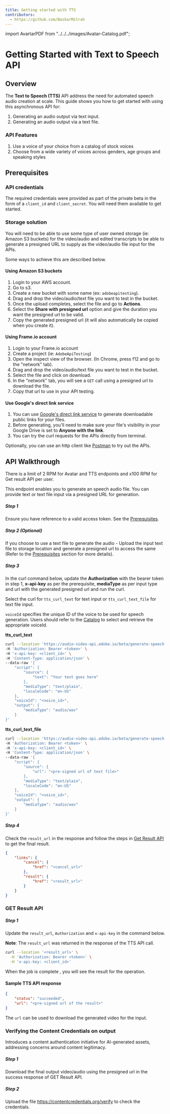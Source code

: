 ```yaml
---
title: Getting started with TTS
contributors:
  - https://github.com/BaskarMitrah
---
```


import AvartarPDF from "../../../images/Avatar-Catalog.pdf";

# Getting Started with Text to Speech API

## Overview

The **Text to Speech (TTS)** API address the need for automated speech audio creation at scale. This guide shows you how to get started with using this asynchronous API for:

1. Generating an audio output via text input.
2. Generating an audio output via a text file.

### API Features

1. Use a voice of your choice from a catalog of stock voices
2. Choose from a wide variety of voices across genders, age groups and speaking styles

## Prerequisites

### API credentials

The required credentials were provided as part of the private beta in the form of a ```client_id``` and ```client_secret```. You will need them available to get started.

### Storage solution

You will need to be able to use some type of user owned storage (ie: Amazon S3 buckets) for the video/audio and edited transcripts to be able to generate a presigned URL to supply as the video/audio file input for the APIs.

Some ways to achieve this are described below.

#### Using Amazon S3 buckets

1. Login to your AWS account.
2. Go to s3.
3. Create a new bucket with some name (ex: ```adobeapitesting```).
4. Drag and drop the video/audio/text file you want to test in the bucket.
5. Once the upload completes, select the file and go to **Actions**.
6. Select the **Share with presigned url** option and give the duration you want the presigned url to be valid.
7. Copy the generated presigned url (it will also automatically be copied when you create it).

#### Using Frame.io account

1. Login to your Frame.io account
2. Create a project (ie: ```AdobeApiTesting```)
3. Open the inspect view of the browser. (In Chrome, press f12 and go to the "network" tab).
4. Drag and drop the video/audio/text file you want to test in the bucket.
5. Select the file and click on download.
6. In the "network" tab, you will see a ```GET``` call using a presigned url to download the file.
7. Copy that url to use in your API testing.

#### Use Google's direct link service

1. You can use [Google's direct link service](https://sites.google.com/site/gdocs2direct/?authuser=1&pli=1) to generate downloadable public links for your files.
2. Before generating, you'll need to make sure your file's visibility in your Google Drive is set to **Anyone with the link**.
3. You can try the curl requests for the APIs directly from terminal.

Optionally, you can use an http client like [Postman](https://www.postman.com/) to try out the APIs.

## API Walkthrough

<InlineAlert slots="text" />

There is a limit of 2 RPM for Avatar and TTS endpoints and x100 RPM for Get result API per user.

This endpoint enables you to generate an speech audio file. You can provide text or text file input via a presigned URL for generation.

##### Step 1

Ensure you have reference to a valid access token. See the [Prerequisites](#prerequisites).

##### Step 2 (Optional)

If you choose to use a text file to generate the audio - Upload the input text file to storage location and generate a presigned url to access the same (Refer to the [Prerequisites](#prerequisites) section for more details).

##### Step 3

In the curl command below, update the **Authorization** with the bearer token in step 1, **x-api-key** as per the prerequisite, **mediaType** as per input type and url with the generated presigned url and run the curl.

Select the curl for `tts_curl_text` for text input or `tts_curl_text_file` for text file input.

`voiceId` specifies the unique ID of the voice to be used for speech generation. Users should refer to the <a href={AvartarPDF} target="_blank">Catalog</a> to select and retrieve the appropriate voiceId.

**tts_curl_text**

```bash
curl --location 'https://audio-video-api.adobe.io/beta/generate-speech' \
-H 'Authorization: Bearer <token>' \
-H 'x-api-key: <client_id>' \
-H 'Content-Type: application/json' \
--data-raw '{
    "script": {
        "source": {
            "text": "Your text goes here"
        },
        "mediaType": "text/plain",
        "localeCode": "en-US"
    },
    "voiceId": "<voice_id>",
    "output": {
        "mediaType": "audio/wav"
    }
}'
```

**tts_curl_text_file**

```bash
curl --location 'https://audio-video-api.adobe.io/beta/generate-speech' \
-H 'Authorization: Bearer <token>' \
-H 'x-api-key: <client_id>' \
-H 'Content-Type: application/json' \
--data-raw '{
    "script": {
        "source": {
            "url": "<pre-signed url of text file>"
        },
        "mediaType": "text/plain",
        "localeCode": "en-US"
    },
    "voiceId": "<voice_id>",
    "output": {
        "mediaType": "audio/wav"
    }
}'
```

##### Step 4

Check the `result_url` in the response and follow the steps in [Get Result API](#get-result-api) to get the final result.

```json
{
    "links": {
        "cancel": {
            "href": "<cancel_url>"
        },
        "result": {
            "href": "<result_url>"
        }
    }
} 
```

### GET Result API

##### Step 1

Update the ```result_url```, ```Authorization``` and ```x-api-key``` in the command below.

**Note**: The ```result_url``` was returned in the response of the TTS API call.

```bash
curl --location '<result_url>' \
  -H 'Authorization: Bearer <token>' \
  -H 'x-api-key: <client_id>' 
```

When the job is complete , you will see the result for the operation.

#### Sample TTS API response

```json
{
    "status": "succeeded",
    "url": "<pre-signed url of the result>"
}
```

The ```url``` can be used to download the generated video for the input.

### Verifying the Content Credentials on output

Introduces a content authentication initiative for AI-generated assets, addressing concerns around content legitimacy.

##### Step 1

Download the final output video/audio using the presigned url in the success response of GET Result API.

##### Step 2

Upload the file <https://contentcredentials.org/verify> to check the credentials.
